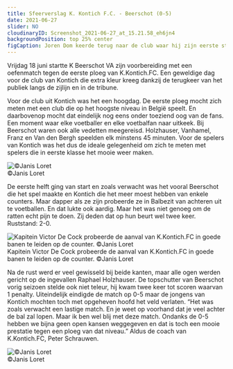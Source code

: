 ```yaml
---
title: Sfeerverslag K. Kontich F.C. - Beerschot (0-5)
date: 2021-06-27
slider: NO
cloudinaryID: Screenshot_2021-06-27_at_15.21.58_eh6jn4
backgroundPosition: top 25% center
figCaption: Joren Dom keerde terug naar de club waar hij zijn eerste stappen als profvoetballer zette. ©Janis Loret
---
```


<p>Vrijdag 18 juni startte K Beerschot VA zijn voorbereiding met een oefenmatch tegen de eerste ploeg van K.Kontich.FC. Een geweldige dag voor de club van Kontich die extra kleur kreeg dankzij de terugkeer van het publiek langs de zijlijn en in de tribune.</p>

<p>Voor de club uit Kontich was het een hoogdag. De eerste ploeg mocht zich meten met een club die op het hoogste niveau in België speelt. En daarbovenop mocht dat eindelijk nog eens onder toeziend oog van de fans. Een moment waar elke voetballer en elke voetbalfan naar uitkeek. Bij Beerschot waren ook alle vedetten meegereisd. Holzhauser, Vanhamel, Franz en Van den Bergh speelden elk minstens 45 minuten. Voor de spelers van Kontich was het dus de ideale gelegenheid om zich te meten met spelers die in eerste klasse het mooie weer maken.</p>

<div class="mb-6">
<img style="max-width: 100%; height: auto;" src="https://res.cloudinary.com/kkontichfc/image/upload/v1/nieuws/Screenshot_2021-06-27_at_15.22.03_p2fohs" alt="©Janis Loret" />
<div class="text-gray-300 text-xs">©Janis Loret</div>
</div>

<p>De eerste helft ging van start en zoals verwacht was het vooral Beerschot die het spel maakte en Kontich die het meer moest hebben van enkele counters. Maar dapper als ze zijn probeerde ze in Balbezit van achteren uit te voetballen. En dat lukte ook aardig. Maar het was niet genoeg om de ratten echt pijn te doen. Zij deden dat op hun beurt wel twee keer. Ruststand: 2-0.</p>

<div class="mb-6">
<img style="max-width: 100%; height: auto;" src="https://res.cloudinary.com/kkontichfc/image/upload/v1/nieuws/Screenshot_2021-06-27_at_15.22.08_oxwgqg" alt="Kapitein Victor De Cock probeerde de aanval van K.Kontich.FC in goede banen te leiden op de counter. ©Janis Loret" />
<div class="text-gray-300 text-xs">Kapitein Victor De Cock probeerde de aanval van K.Kontich.FC in goede banen te leiden op de counter. ©Janis Loret</div>
</div>

<p>Na de rust werd er veel gewisseld bij beide kanten, maar alle ogen werden gericht op de ingevallen Raphael Holzhauser. De topschutter van Beerschot vorig seizoen stelde ook niet teleur, hij kwam twee keer tot scoren waarvan 1 penalty. Uiteindelijk eindigde de match op 0-5 maar de jongens van Kontich mochten toch met opgeheven hoofd het veld verlaten. “Het was zoals verwacht een lastige match. En je weet op voorhand dat je veel achter de bal zal lopen. Maar ik ben wel blij met deze match. Ondanks de 0-5 hebben we bijna geen open kansen weggegeven en dat is toch een mooie prestatie tegen een ploeg van dat niveau.” Aldus de coach van K.Kontich.FC, Peter Schrauwen.</p>

<div class="mb-6">
<img style="max-width: 100%; height: auto;" src="https://res.cloudinary.com/kkontichfc/image/upload/v1/nieuws/Screenshot_2021-06-27_at_15.22.16_mx7fav" alt="©Janis Loret" />
<div class="text-gray-300 text-xs">©Janis Loret</div>
</div>
